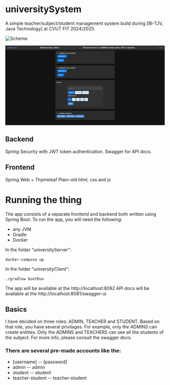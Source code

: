 # universitySystem
A simple teacher/subject/student management system build during [BI-TJV, Java Technology] at CVUT FIT 2024/2025. 

![Scheme](diagram.png)

![Screenshot](preview.jpg)


## Backend 
Spring Security with JWT token authentication. 
Swagger for API docs. 

## Frontend 
Spring Web + Thymeleaf 
Plain-old html, css and js


# Running the thing
The app consists of a separate frontend and backend both written using Spring Boot. 
To run the app, you will need the following:
 - any JVM 
 - Gradle
 - Docker
 
In the folder "universityServer":
```
docker-compose up
```
In the folder  "universityClient":
```
./gradlew bootRun
```

The app will be available at the http://localhost:8082
API docs will be available at the http://localhost:8081/swagger-ui

## Basics 
I have decided on three roles: ADMIN, TEACHER and STUDENT. 
Based on that role, you have several privilages. 
For example, only the ADMINS can create entities. 
Only the ADMINS and TEACHERS can see all the students of the subject. 
For more info, please consult the swagger docs. 

### There are several pre-made accounts like the:
 - [username] -- [password]
 - admin -- admin 
 - student -- student
 - teacher-student -- teacher-student
